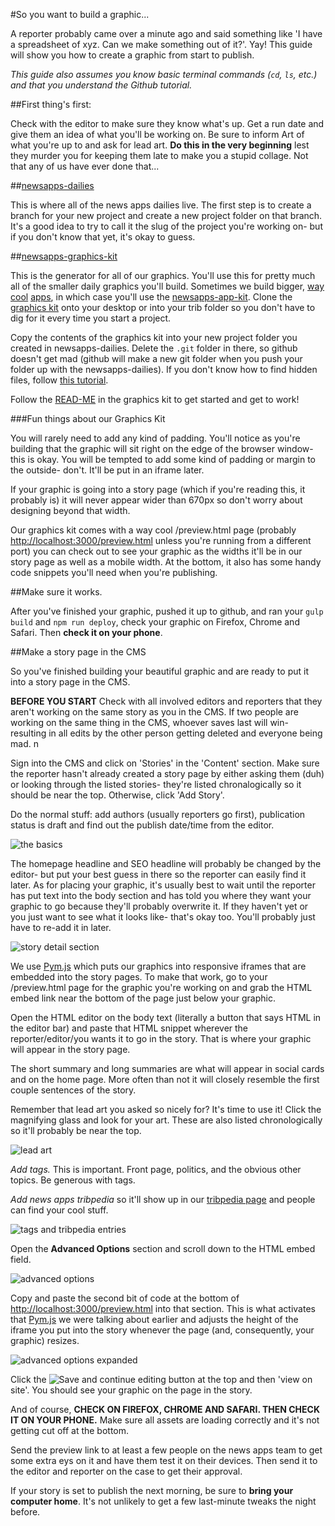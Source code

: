 #So you want to build a graphic...

A reporter probably came over a minute ago and said something like 'I have a spreadsheet of xyz. Can we make something out of it?'. Yay! This guide will show you how to create a graphic from start to publish.

_This guide also assumes you know basic terminal commands (`cd`, `ls`, etc.) and that you understand the Github tutorial._

##First thing's first:

Check with the editor to make sure they know what's up. Get a run date and give them an idea of what you'll be working on. Be sure to inform Art of what you're up to and ask for lead art. **Do this in the very beginning** lest they murder you for keeping them late to make you a stupid collage. Not that any of us have ever done that...

##[newsapps-dailies](https://github.com/texastribune/newsapps-dailies)

This is where all of the news apps dailies live. The first step is to create a branch for your new project and create a new project folder on that branch. It's a good idea to try to call it the slug of the project you're working on- but if you don't know that yet, it's okay to guess.

##[newsapps-graphics-kit](https://github.com/texastribune/newsapps-graphic-kit)

This is the generator for all of our graphics. You'll use this for pretty much all of the smaller daily graphics you'll build. Sometimes we build bigger, [way](http://apps.texastribune.org/shale-life/) [cool](http://apps.texastribune.org/blood-lessons/) [apps](http://apps.texastribune.org/hurting-for-work/), in which case you'll use the [newsapps-app-kit](https://github.com/texastribune/newsapps-app-kit). Clone the [graphics kit](https://github.com/texastribune/newsapps-graphic-kit) onto your desktop or into your trib folder so you don't have to dig for it every time you start a project.

Copy the contents of the graphics kit into your new project folder you created in newsapps-dailies. Delete the `.git` folder in there, so github doesn't get mad (github will make a new git folder when you push your folder up with the newsapps-dailies). If you don't know how to find hidden files, follow [this tutorial](http://ianlunn.co.uk/articles/quickly-showhide-hidden-files-mac-os-x-mavericks/).

Follow the [READ-ME](https://github.com/texastribune/newsapps-graphic-kit/blob/master/README.md) in the graphics kit to get started and get to work!

###Fun things about our Graphics Kit

You will rarely need to add any kind of padding. You'll notice as you're building that the graphic will sit right on the edge of the browser window- this is okay. You will be tempted to add some kind of padding or margin to the outside- don't. It'll be put in an iframe later.

If your graphic is going into a story page (which if you're reading this, it probably is) it will never appear wider than 670px so don't worry about designing beyond that width.

Our graphics kit comes with a way cool /preview.html page (probably [http://localhost:3000/preview.html](http://localhost:3000/preview.html) unless you're running from a different port) you can check out to see your graphic as the widths it'll be in our story page as well as a mobile width. At the bottom, it also has some handy code snippets you'll need when you're publishing. 

##Make sure it works.

After you've finished your graphic, pushed it up to github, and ran your `gulp build` and `npm run deploy`, check your graphic on Firefox, Chrome and Safari. Then **check it on your phone**. 

##Make a story page in the CMS

So you've finished building your beautiful graphic and are ready to put it into a story page in the CMS.

**BEFORE YOU START** Check with all involved editors and reporters that they aren't working on the same story as you in the CMS. If two people are working on the same thing in the CMS, whoever saves last will win- resulting in all edits by the other person getting deleted and everyone being mad. n

Sign into the CMS and click on 'Stories' in the 'Content' section. Make sure the reporter hasn't already created a story page by either asking them (duh) or looking through the listed stories- they're listed chronalogically so it should be near the top. Otherwise, click 'Add Story'. 

Do the normal stuff: add authors (usually reporters go first), publication status is draft and find out the publish date/time from the editor.

![the basics](http://i.imgur.com/5K9QrfG.png)

The homepage headline and SEO headline will probably be changed by the editor- but put your best guess in there so the reporter can easily find it later. As for placing your graphic, it's usually best to wait until the reporter has put text into the body section and has told you where they want your graphic to go because they'll probably overwrite it. If they haven't yet or you just want to see what it looks like- that's okay too. You'll probably just have to re-add it in later.

![story detail section](http://i.imgur.com/lQfhQbS.png)

We use [Pym.js](http://blog.apps.npr.org/pym.js/) which puts our graphics into responsive iframes that are embedded into the story pages. To make that work, go to your /preview.html page for the graphic you're working on and grab the HTML embed link near the bottom of the page just below your graphic. 

Open the HTML editor on the body text (literally a button that says HTML in the editor bar) and paste that HTML snippet wherever the reporter/editor/you wants it to go in the story. That is where your graphic will appear in the story page.

The short summary and long summaries are what will appear in social cards and on the home page. More often than not it will closely resemble the first couple sentences of the story. 

Remember that lead art you asked so nicely for? It's time to use it! Click the magnifying glass and look for your art. These are also listed chronologically so it'll probably be near the top.

![lead art](http://i.imgur.com/yq8rTT3.png)

*Add tags.* This is important. Front page, politics, and the obvious other topics. Be generous with tags.

*Add news apps tribpedia* so it'll show up in our [tribpedia page](http://www.texastribune.org/tribpedia/newsapps/) and people can find your cool stuff.

![tags and tribpedia entries](http://i.imgur.com/qMs4Tp3.png)

Open the **Advanced Options** section and scroll down to the HTML embed field.

![advanced options](http://i.imgur.com/0ArGcIw.png)

Copy and paste the second bit of code at the bottom of [http://localhost:3000/preview.html](http://localhost:3000/preview.html) into that section. This is what activates that [Pym.js](http://blog.apps.npr.org/pym.js/) we were talking about earlier and adjusts the height of the iframe you put into the story whenever the page (and, consequently, your graphic) resizes.

![advanced options expanded](http://i.imgur.com/9AWbD8T.png)

Click the ![Save and continue editing](http://i.imgur.com/9biiKWw.png) button at the top and then 'view on site'. You should see your graphic on the page in the story.

And of course, **CHECK ON FIREFOX, CHROME AND SAFARI. THEN CHECK IT ON YOUR PHONE.** Make sure all assets are loading correctly and it's not getting cut off at the bottom. 

Send the preview link to at least a few people on the news apps team to get some extra eys on it and have them test it on their devices. Then send it to the editor and reporter on the case to get their approval.

If your story is set to publish the next morning, be sure to **bring your computer home**. It's not unlikely to get a few last-minute tweaks the night before.

